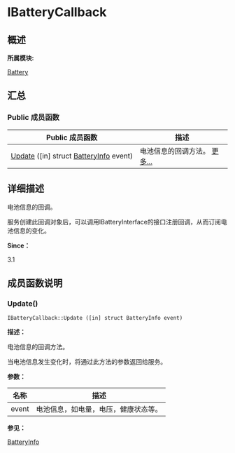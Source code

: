 # IBatteryCallback


## **概述**

**所属模块:**

[Battery](battery.md)


## **汇总**


### Public 成员函数

  | Public&nbsp;成员函数 | 描述 | 
| -------- | -------- |
| [Update](#update)&nbsp;([in]&nbsp;struct&nbsp;[BatteryInfo](_battery_info.md)&nbsp;event) | 电池信息的回调方法。&nbsp;[更多...](#update) | 


## **详细描述**

电池信息的回调。

服务创建此回调对象后，可以调用IBatteryInterface的接口注册回调，从而订阅电池信息的变化。

**Since：**

3.1


## **成员函数说明**


### Update()

  
```
IBatteryCallback::Update ([in] struct BatteryInfo event)
```

**描述：**

电池信息的回调方法。

当电池信息发生变化时，将通过此方法的参数返回给服务。

**参数：**

  | 名称 | 描述 | 
| -------- | -------- |
| event | 电池信息，如电量，电压，健康状态等。 | 

**参见：**

[BatteryInfo](_battery_info.md)
